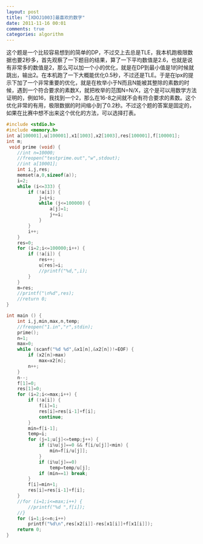 ```yaml
---
layout: post
title: "[XDOJ1003]最喜欢的数字"
date: 2011-11-16 00:01
comments: true
categories: algorithm
---
```

这个题是一个比较容易想到的简单的DP，不过交上去总是TLE，我本机跑极限数据也要2秒多，首先观察了一下题目的结果，算了一下平均数值是2.6，也就是说有非常多的数值是2，那么可以加一个小的优化，就是在DP到最小值是1的时候就跳出，输出2。在本机跑了一下大概能优化0.5秒，不过还是TLE。于是在lpx的提示下加了一个非常重要的优化，就是在枚举小于N而且N能被其整除的素数的时候，遇到一个符合要求的素数X，就把枚举的范围N=N/X，这个是可以用数学方法证明的，例如16，我找到一个2，那么在16-8之间就不会有符合要求的素数。这个优化非常的有用，极限数据的时间缩小到了0.2秒。不过这个题的答案是固定的，如果在比赛中想不出来这个优化的方法，可以选择打表。
```c
#include <stdio.h>
#include <memory.h>
int a[100001],u[100001],x1[1003],x2[1003],res[100001],f[100001];
int m;
 void prime (void) {
    //int n=10000;
    //freopen("testprime.out","w",stdout);
    //int a[10001];
    int i,j,res;
    memset(a,0,sizeof(a));
    i=2;
    while (i<=333) {
        if (!a[i]) {
            j=i+i;
            while (j<=100000) {
                a[j]=1;
                j+=i;
            }
        }
        i++;
    }
    res=0;
    for (i=2;i<=100000;i++) {
        if (!a[i]) {
            res++;
            u[res]=i;
            //printf("%d,",i);
        }
    }
    m=res;
    //printf("\n%d",res);
    //return 0;
}

int main () {
    int i,j,min,max,n,temp;
    //freopen("1.in","r",stdin);
    prime();
    n=1;
    max=0;
    while (scanf("%d %d",&x1[n],&x2[n])!=EOF) {
        if (x2[n]>max)
            max=x2[n];
        n++;
    }
    n--;
    f[1]=0;
    res[1]=0;
    for (i=2;i<=max;i++) {
        if (!a[i]) {
            f[i]=1;
            res[i]=res[i-1]+f[i];
            continue;
        }
        min=f[i-1];
        temp=i;
        for (j=1;u[j]<=temp;j++) {
            if (i%u[j]==0 && f[i/u[j]]<min) {
                min=f[i/u[j]];
            }
            if (i%u[j]==0)
                temp=temp/u[j];
            if (min==1) break;
        }
        f[i]=min+1;
        res[i]=res[i-1]+f[i];
    }
    //for (i=1;i<=max;i++) {
        //printf("%d ",f[i]);
    //}
    for (i=1;i<=n;i++)
        printf("%d\n",res[x2[i]]-res[x1[i]]+f[x1[i]]);
    return 0;
}
```